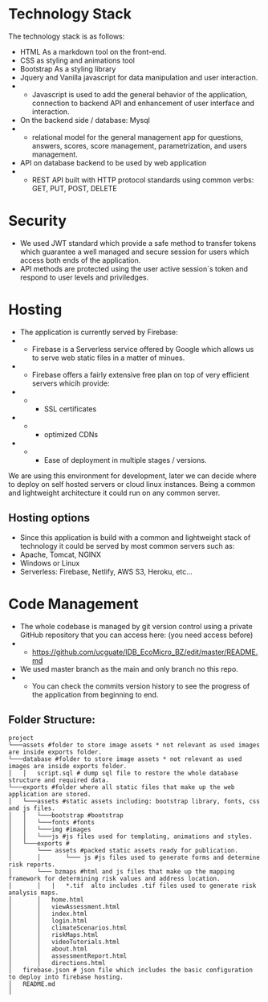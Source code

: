 # Technology Stack

The technology stack is as follows:
- HTML As a markdown tool on the front-end.
- CSS as styling and animations tool
- Bootstrap As a styling library
- Jquery and Vanilla javascript for data manipulation and user interaction.
- - Javascript is used to add the general behavior of the application, connection to backend API and enhancement of user interface and interaction.
- On the backend side / database: Mysql
- - relational model for the general management app for questions, answers,  scores, score management, parametrization, and users management.
- API on database backend to be used by web application
- - REST API built with HTTP protocol standards using common verbs: GET, PUT, POST, DELETE

# Security
- We used JWT standard which provide a safe method to transfer tokens which guarantee a well managed and secure session for users which access both ends of the application. 
- API methods are protected using the user active session´s token and respond to user levels and priviledges. 


# Hosting
- The application is currently served by Firebase:
- - Firebase is a Serverless service offered by Google which allows us to serve web static files in a matter of minues.
- - Firebase offers a fairly extensive free plan on top of very efficient servers whicih provide:
- - - SSL certificates
- - - optimized CDNs
- - - Ease of deployment in multiple stages / versions.

We are using this environment for development, later we can decide where to deploy on self hosted servers or cloud linux instances. Being a common and lightweight architecture it could run on any common server.

## Hosting options
-  Since this application is build with a common and lightweight stack of technology it could be served by most common servers such as:
-  Apache, Tomcat, NGINX 
-  Windows or Linux
-  Serverless: Firebase, Netlify, AWS S3, Heroku, etc...



# Code Management
- The whole codebase is managed by git version control using a private GitHub repository that you can access here: (you need access before) 
- - https://github.com/ucguate/IDB_EcoMicro_BZ/edit/master/README.md
- We used master branch as the main and only branch no this repo.
- - You can check the commits version history to see the progress of the application from beginning to end. 

## Folder Structure:
```
project
└───assets #folder to store image assets * not relevant as used images are inside exports folder.
└───database #folder to store image assets * not relevant as used images are inside exports folder.
│   │   script.sql # dump sql file to restore the whole database structure and required data. 
└───exports #folder where all static files that make up the web application are stored.
│   └───assets #static assets including: bootstrap library, fonts, css and js files. 
│   │   └───bootstrap #bootstrap
│   │   └───fonts #fonts
│   │   └───img #images
│   │   └───js #js files used for templating, animations and styles.
│   └───exports #
│       └─── assets #packed static assets ready for publication.
│       │       └─── js #js files used to generate forms and determine risk reports.
│       └─── bzmaps #html and js files that make up the mapping framework for determining risk values and address location.
│       │   |   *.tif  alto includes .tif files used to generate risk analysis maps. 
│       │   home.html
│       │   viewAssessment.html
│       │   index.html
│       │   login.html
│       │   climateScenarios.html
│       │   riskMaps.html
│       │   videoTutorials.html
│       │   about.html
│       │   assessmentReport.html
│       │   directions.html
│   firebase.json # json file which includes the basic configuration to deploy into firebase hosting. 
│   README.md 
│
```




